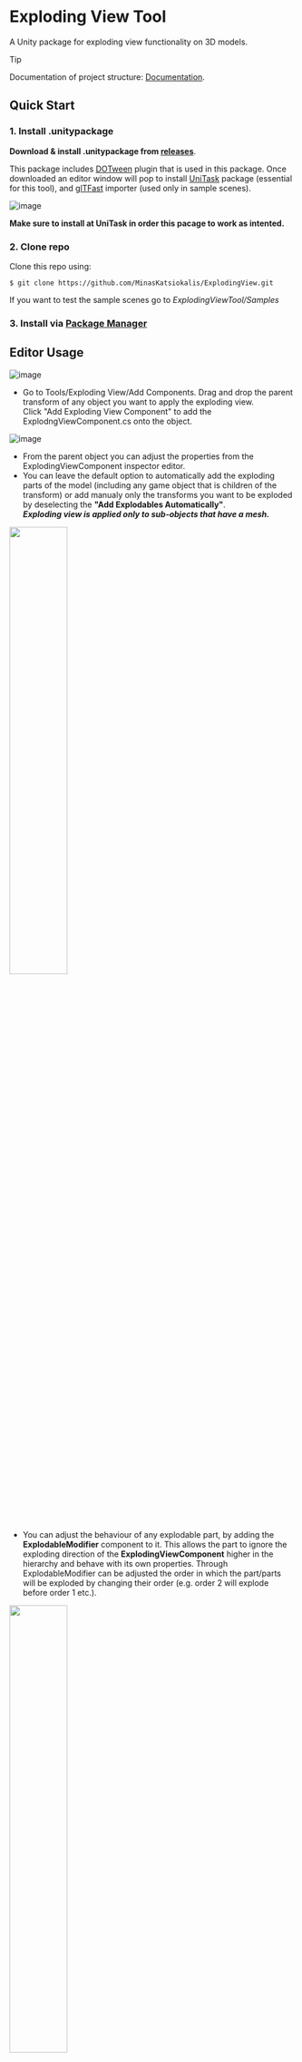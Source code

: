 # Exploding View Tool
A Unity package for exploding view functionality on 3D models.
> [!TIP]
> Documentation of project structure: [Documentation](https://minaskatsiokalis.github.io/exploding-view/documentation/html/index.html). <br>

## Quick Start
### 1. Install .unitypackage
**Download & install .unitypackage from [releases](https://github.com/MinasKatsiokalis/ExplodingView/releases)**.

This package includes [DOTween](https://assetstore.unity.com/packages/tools/animation/dotween-hotween-v2-27676#description) plugin that is used in this package.
Once downloaded an editor window will pop to install [UniTask](https://github.com/Cysharp/UniTask) package (essential for this tool), 
and [glTFast](https://docs.unity3d.com/Packages/com.unity.cloud.gltfast@6.4/manual/index.html) importer (used only in sample scenes).

![image](https://github.com/MinasKatsiokalis/ExplodingView/assets/9119948/40c65b83-f04e-48d0-854c-06cf762b3583)

**Make sure to install at UniTask in order this pacage to work as intented.**

### 2. Clone repo
Clone this repo using: 
```
$ git clone https://github.com/MinasKatsiokalis/ExplodingView.git
```
If you want to test the sample scenes go to *ExplodingViewTool/Samples*

### 3. Install via [Package Manager](https://github.com/MinasKatsiokalis/ExplodingView?tab=readme-ov-file#install-via-git-url) 

## Editor Usage
![image](https://github.com/MinasKatsiokalis/ExplodingView/assets/9119948/7cfb354a-0ce3-466c-a7ec-f7f2c6d96f64)

- Go to Tools/Exploding View/Add Components. Drag and drop the parent transform of any object you want to apply the exploding view.<br>
Click "Add Exploding View Component" to add the ExplodngViewComponent.cs onto the object.<br>

![image](https://github.com/MinasKatsiokalis/ExplodingView/assets/9119948/60f58452-d60e-47d8-a6ac-1aa61c35a0ae)

- From the parent object you can adjust the properties from the ExplodingViewComponent inspector editor.<br>
- You can leave the default option to automatically add the exploding parts of the model (including any game object that is children of the transform) or add manualy only the transforms you want to be exploded by deselecting the **"Add Explodables Automatically"**.<br>
***Exploding view is applied only to sub-objects that have a mesh.***
  
<img src="https://github.com/MinasKatsiokalis/ExplodingView/assets/9119948/51a9343e-418e-49e1-a621-6cbb6b3a451e" width="45%"></img> 

- You can adjust the behaviour of any explodable part, by adding the **ExplodableModifier** component to it. This allows the part to ignore the exploding direction of the **ExplodingViewComponent** higher in the hierarchy and behave with its own properties. Through ExplodableModifier can be adjusted the order in which the part/parts will be exploded by changing their order (e.g. order 2 will explode before order 1 etc.).

<img src="https://github.com/MinasKatsiokalis/ExplodingView/assets/9119948/d862e102-236e-4834-bd97-a7999ead4d4f" width="45%"></img> 

> [!NOTE]
> **ExplodableModifier** should be added before **ExplodingViewComponent** initialization, which happens in Start method.
> **ExplodablePart** can be added anytime manually, otherwise they are added during initialization automatically.
> Re-Calculation has to be executed in order to apply changes to explodables and exploding view properties.   
- In **ExplodingViewTool/Runtime** you can find all the core components to apply them manualy as you see fit.

## Script Usage
- Initialize a new ExplodingViewComponent into your script:
```C#
  ExplodingViewComponent explodingViewComponent;

  void Init()
  {
      //Cretae a new ExplodingViewComponent atteched to the game object
      explodingViewComponent = gameObject.AddComponent<ExplodingViewComponent>();
      //Set exploding view parameters
      explodingViewComponent.AddExplodablesAutomatically = true;
      explodingViewComponent.Direction = Direction.FromCenter;
      explodingViewComponent.ExplosionSpeed = 1.0f;
      explodingViewComponent.DistanceFactor = DistanceFactor.DistanceFromCenter;
      explodingViewComponent.DistanceFactorMultiplier = 0.5f;
      //Initialize the exploding view component with the set parameters
      explodingViewComponent.Init();
  }
```
- Initialize with manual import of ExplodableParts:
```C#
void AddExplodables(List<ExplodablePart> parts)
{
    //Disable auto import
    explodingViewComponent.AddExplodablesAutomatically = false;
    //Add custom explodables to the Explodables list and initialize
    explodingViewComponent.Explodables = parts;
    explodingViewComponent.Init();
}
```
- Change properties and re-calculate an ExplodingViewComponent that already exists into the scene:
```C#
ExplodingViewComponent explodingViewComponent;

void Recalibrate()
{   
    //Set exploding view parameters
    explodingViewComponent.ExplosionSpeed = 1.0f;
    explodingViewComponent.Direction = Direction.FromAxis;
    explodingViewComponent.NormalAxis = Axis.Y;
    explodingViewComponent.DistanceFactor = DistanceFactor.DistanceFromProjectionPoint;
    explodingViewComponent.DistanceFactorMultiplier = 0.5f;
    //Recalibrate the exploding view component with the set parameters
    explodingViewComponent.CalculateExplodingParameters();
}
```
- Toggle exploding view with waitable async method:
```C#
async void AwaitableExplode()
{   
    await explodingViewComponent.ExplodingViewAsyncTask();
    //This code will be executed after the explosion is finished
}
```
- Toggle exploding view with non-waitable async method:
```C#
void Explode()
{
    explodingViewComponent.ExplodingView();
    //This code will be executed before explosion is finished
}
```
- Add ExplodableModifier to any game object affected by exploding view:
```C#
void AddExplodableModifier(GameObject part)
{
    //Add component
    var modifier = part.AddComponent<ExplodableModifier>();
    //Set properties
    modifier.Order = 1;
    modifier.ModifierProperty = ModifierProperty.Axis;
    modifier.Axis = ModifierAxis.NegX;
    modifier.AffectChildren = false;
}
```

## UPM Package
### Install via git URL

> [!IMPORTANT]
> This package is using [DOTween](https://assetstore.unity.com/packages/tools/animation/dotween-hotween-v2-27676#description) plugin.<br>
> Make sure you installed it before proceeding with this package.

**You can add `https://github.com/MinasKatsiokalis/ExplodingView.git?path=Assets/Plugins/ExplodingViewTool` to Package Manager.**
> Requires a version of Unity that supports path query parameter for git packages (Unity >= 2019.3.4f1, Unity >= 2020.1.a21).

![image](https://user-images.githubusercontent.com/46207/79450714-3aadd100-8020-11ea-8aae-b8d87fc4d7be.png)

**or add `"com.mk.exploding-view-tool": "https://github.com/MinasKatsiokalis/ExplodingView.git?path=Assets/Plugins/ExplodingViewTool"` to `Packages/manifest.json`.**
